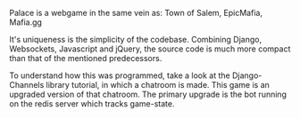 Palace is a webgame in the same vein as: Town of Salem, EpicMafia, Mafia.gg

It's uniqueness is the simplicity of the codebase. Combining Django, Websockets, Javascript and jQuery,
the source code is much more compact than that of the mentioned predecessors.

To understand how this was programmed, take a look at the Django-Channels library tutorial,
in which a chatroom is made. This game is an upgraded version of that chatroom. The primary
upgrade is the bot running on the redis server which tracks game-state.
